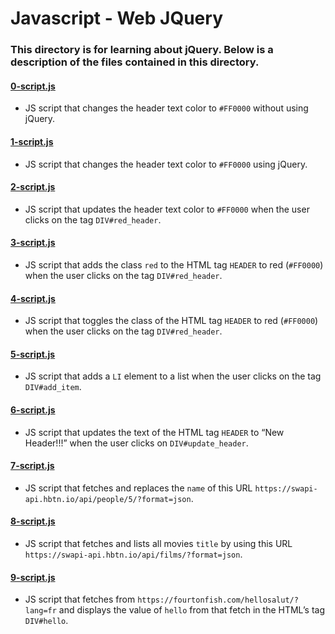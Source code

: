# Javascript - Web JQuery
### This directory is for learning about jQuery. Below is a description of the files contained in this directory.

#### [0-script.js](./0-script.js)
* JS script that changes the header text color to `#FF0000` without using jQuery.

#### [1-script.js](./1-script.js)
* JS script that changes the header text color to `#FF0000` using jQuery.

#### [2-script.js](./2-script.js)
* JS script that updates the header text color to `#FF0000` when the user clicks on the tag `DIV#red_header`.

#### [3-script.js](./3-script.js)
* JS script that adds the class `red` to the HTML tag `HEADER` to red (`#FF0000`) when the user clicks on the tag `DIV#red_header`.

#### [4-script.js](./4-script.js)
* JS script that toggles the class of the HTML tag `HEADER` to red (`#FF0000`) when the user clicks on the tag `DIV#red_header`.

#### [5-script.js](./5-script.js)
* JS script that adds a `LI` element to a list when the user clicks on the tag `DIV#add_item`.

#### [6-script.js](./6-script.js)
* JS script that updates the text of the HTML tag `HEADER` to “New Header!!!” when the user clicks on `DIV#update_header`.

#### [7-script.js](./7-script.js)
* JS script that fetches and replaces the `name` of this URL `https://swapi-api.hbtn.io/api/people/5/?format=json`.

#### [8-script.js](./8-script.js)
* JS script that fetches and lists all movies `title` by using this URL `https://swapi-api.hbtn.io/api/films/?format=json`.

#### [9-script.js](./9-script.js)
* JS script that fetches from `https://fourtonfish.com/hellosalut/?lang=fr` and displays the value of `hello` from that fetch in the HTML’s tag `DIV#hello`.
